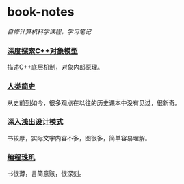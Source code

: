 # book-notes
*自修计算机科学课程，学习笔记*  


### [深度探索C++对象模型](https://github.com/itisyang/programming-book-notes/blob/master/深度探索C++对象模型.md)  
描述C++底层机制，对象内部原理。

### [人类简史](https://github.com/itisyang/programming-book-notes/blob/master/人类简史.md)  
从史前到如今，很多观点在以往的历史课本中没有见过，很新奇。

### [深入浅出设计模式](https://github.com/itisyang/programming-book-notes/blob/master/深入浅出设计模式.md)  
书较厚，实际文字内容不多，图很多，简单容易理解。

### [编程珠玑](https://github.com/itisyang/programming-book-notes/blob/master/编程珠玑.md)  
书很薄，言简意赅，很深刻。
